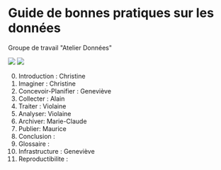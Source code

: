 # Guide de bonnes pratiques sur les données

Groupe de travail "Atelier Données"

[![](https://img.shields.io/badge/jupyter-book-blue)](https://mi-gt-donnees.pages.math.unistra.fr/synthese) [![](https://img.shields.io/badge/pdf-document-blue)](https://mi-gt-donnees.pages.math.unistra.fr/synthese/synthese_2020.pdf)

0.	Introduction : Christine
1.	Imaginer : Christine
2.	Concevoir-Planifier : Geneviève 
3.	Collecter : Alain
4.	Traiter : Violaine
5.	Analyser: Violaine 
6.	Archiver: Marie-Claude 
7.	Publier: Maurice
8.	Conclusion : 
9.	Glossaire :
10.	Infrastructure : Geneviève
11.	Reproductibilite :
